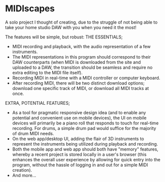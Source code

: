# MIDIscapes
A solo project I thought of creating, due to the struggle of not being able to take your home studio DAW with you when you need it the most!

The features will be simple, but robust:
THE ESSENTIALS;
- MIDI recording and playback, with the audio representation of a few instruments.
- The MIDI representations in this program should correspond to their DAW counterparts (when MIDI is downloaded from the site and uploaded to a DAW, the transition should be seamless and require no extra editing to the MIDI file itself).
- Recording MIDI in real-time with a MIDI controller or computer keyboard.
- After recording MIDI, there will be two distinct download options; download one specific track of MIDI, or download all MIDI tracks at once.

EXTRA, POTENTIAL FEATURES;
- As a tool for pragmatic responsive design idea (and to enable any potential and convenient use on mobile devices), the UI on mobile devices will primarily be a piano roll that responds to touch for real-time recording. For drums, a simple drum pad would suffice for the majority of drum MIDI needs.
- On the web app/desktop UI, adding the flair of 3D instruments to represent the instruments being utilized during playback and recording.
- Both the mobile app and web app should both have "memory" features, whereby a recent project is stored locally in a user's browser (this enhances the overall user experience by allowing for quick entry into the program, without the hassle of logging in and out for a simple MIDI creation).
- And more...
